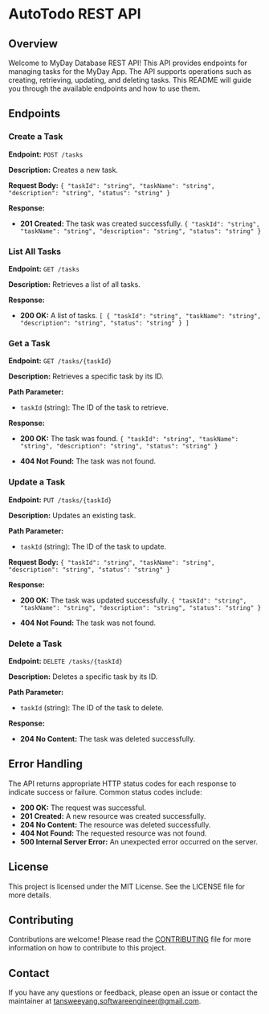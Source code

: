 # AutoTodo REST API

## Overview

Welcome to MyDay Database REST API! This API provides endpoints for managing tasks for the MyDay App. The API supports operations such as creating, retrieving, updating, and deleting tasks. This README will guide you through the available endpoints and how to use them.

## Endpoints

### Create a Task

**Endpoint:** `POST /tasks`

**Description:** Creates a new task.

**Request Body:**
`{
  "taskId": "string",
  "taskName": "string",
  "description": "string",
  "status": "string"
}` 

**Response:**

-   **201 Created:** The task was created successfully.
    `{
      "taskId": "string",
      "taskName": "string",
      "description": "string",
      "status": "string"
    }` 
    

### List All Tasks

**Endpoint:** `GET /tasks`

**Description:** Retrieves a list of all tasks.

**Response:**

-   **200 OK:** A list of tasks.
    `[
      {
        "taskId": "string",
        "taskName": "string",
        "description": "string",
        "status": "string"
      }
    ]` 
    

### Get a Task

**Endpoint:** `GET /tasks/{taskId}`

**Description:** Retrieves a specific task by its ID.

**Path Parameter:**

-   `taskId` (string): The ID of the task to retrieve.

**Response:**

-   **200 OK:** The task was found.
    `{
      "taskId": "string",
      "taskName": "string",
      "description": "string",
      "status": "string"
    }` 
    
-   **404 Not Found:** The task was not found.

### Update a Task

**Endpoint:** `PUT /tasks/{taskId}`

**Description:** Updates an existing task.

**Path Parameter:**

-   `taskId` (string): The ID of the task to update.

**Request Body:**
`{
  "taskId": "string",
  "taskName": "string",
  "description": "string",
  "status": "string"
}` 

**Response:**

-   **200 OK:** The task was updated successfully.
    `{
      "taskId": "string",
      "taskName": "string",
      "description": "string",
      "status": "string"
    }` 
    
-   **404 Not Found:** The task was not found.

### Delete a Task

**Endpoint:** `DELETE /tasks/{taskId}`

**Description:** Deletes a specific task by its ID.

**Path Parameter:**

-   `taskId` (string): The ID of the task to delete.

**Response:**

-   **204 No Content:** The task was deleted successfully.

## Error Handling

The API returns appropriate HTTP status codes for each response to indicate success or failure. Common status codes include:

-   **200 OK:** The request was successful.
-   **201 Created:** A new resource was created successfully.
-   **204 No Content:** The resource was deleted successfully.
-   **404 Not Found:** The requested resource was not found.
-   **500 Internal Server Error:** An unexpected error occurred on the server.

## License

This project is licensed under the MIT License. See the LICENSE file for more details.

## Contributing

Contributions are welcome! Please read the [CONTRIBUTING](CONTRIBUTING.md) file for more information on how to contribute to this project.

## Contact

If you have any questions or feedback, please open an issue or contact the maintainer at tansweeyang.softwareengineer@gmail.com.